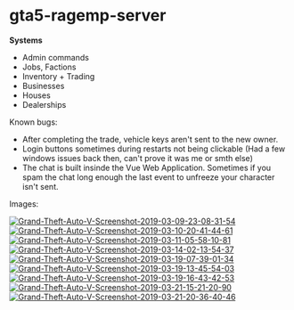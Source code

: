 # gta5-ragemp-server

<b>Systems</b>

<ul>
  <li>Admin commands</li>
  <li>Jobs, Factions</li>
  <li>Inventory + Trading</li>
  <li>Businesses</li>
  <li>Houses</li>
  <li>Dealerships</li>
</ul>

Known bugs:

- After completing the trade, vehicle keys aren't sent to the new owner.
- Login buttons sometimes during restarts not being clickable (Had a few windows issues back then, can't prove it was me or smth else)
- The chat is built insinde the Vue Web Application. Sometimes if you spam the chat long enough the last event to unfreeze your character isn't sent.

Images:

<a href="https://ibb.co/bmjz9GL"><img src="https://i.ibb.co/pw6JFkZ/Grand-Theft-Auto-V-Screenshot-2019-03-09-23-08-31-54.png" alt="Grand-Theft-Auto-V-Screenshot-2019-03-09-23-08-31-54" border="0"></a>
<a href="https://ibb.co/0JcjBMq"><img src="https://i.ibb.co/5c6WY8T/Grand-Theft-Auto-V-Screenshot-2019-03-10-20-41-44-61.png" alt="Grand-Theft-Auto-V-Screenshot-2019-03-10-20-41-44-61" border="0"></a>
<a href="https://ibb.co/NpQ1kj3"><img src="https://i.ibb.co/92zwfTv/Grand-Theft-Auto-V-Screenshot-2019-03-11-05-58-10-81.png" alt="Grand-Theft-Auto-V-Screenshot-2019-03-11-05-58-10-81" border="0"></a>
<a href="https://ibb.co/LRzsY0w"><img src="https://i.ibb.co/h9RTLg5/Grand-Theft-Auto-V-Screenshot-2019-03-14-02-13-54-37.png" alt="Grand-Theft-Auto-V-Screenshot-2019-03-14-02-13-54-37" border="0"></a>
<a href="https://ibb.co/CK5ZY9M"><img src="https://i.ibb.co/B2VxQ6r/Grand-Theft-Auto-V-Screenshot-2019-03-19-07-39-01-34.png" alt="Grand-Theft-Auto-V-Screenshot-2019-03-19-07-39-01-34" border="0"></a>
<a href="https://ibb.co/ZLBBY6b"><img src="https://i.ibb.co/YRccy7V/Grand-Theft-Auto-V-Screenshot-2019-03-19-13-45-54-03.png" alt="Grand-Theft-Auto-V-Screenshot-2019-03-19-13-45-54-03" border="0"></a>
<a href="https://ibb.co/6HR0hRZ"><img src="https://i.ibb.co/Cb5Kd5t/Grand-Theft-Auto-V-Screenshot-2019-03-19-16-43-42-53.png" alt="Grand-Theft-Auto-V-Screenshot-2019-03-19-16-43-42-53" border="0"></a>
<a href="https://ibb.co/TW27pvK"><img src="https://i.ibb.co/PDjP3mT/Grand-Theft-Auto-V-Screenshot-2019-03-21-15-21-20-90.png" alt="Grand-Theft-Auto-V-Screenshot-2019-03-21-15-21-20-90" border="0"></a>
<a href="https://ibb.co/Q6KHXxs"><img src="https://i.ibb.co/LCZgvs4/Grand-Theft-Auto-V-Screenshot-2019-03-21-20-36-40-46.png" alt="Grand-Theft-Auto-V-Screenshot-2019-03-21-20-36-40-46" border="0"></a>
